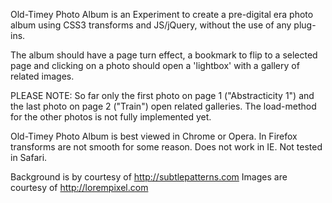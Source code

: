 Old-Timey Photo Album is an Experiment to create a pre-digital era photo album using CSS3 transforms and JS/jQuery, without the use of any plug-ins.

The album should have a page turn effect, a bookmark to flip to a selected page and clicking on a photo should open 
a 'lightbox' with a gallery of related images. 
           
PLEASE NOTE:
So far only the first photo on page 1 ("Abstracticity 1") and the last photo on page 2 ("Train") open related galleries.
The load-method for the other photos is not fully implemented yet.
                
Old-Timey Photo Album is best viewed in Chrome or Opera. In Firefox transforms are not smooth for some reason.
Does not work in IE. Not tested in Safari. 
                
Background is by courtesy of http://subtlepatterns.com
Images are courtesy of http://lorempixel.com 
